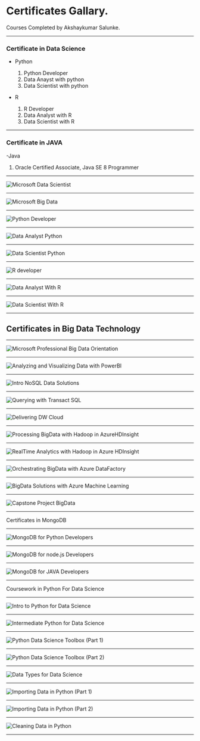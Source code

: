 # Certificates Gallary.

Courses Completed by Akshaykumar Salunke.

---

### Certificate in Data Science

- Python
  1. Python Developer
  2. Data Anayst with python
  3. Data Scientist with python

- R
  1. R Developer
  2. Data Analyst with R
  3. Data Scientist with R

---

### Certificate in JAVA

-Java
  1. Oracle Certified Associate, Java SE 8 Programmer

---

![Microsoft Data Scientist](certImg/micr_data_scientist.png)

---

![Microsoft Big Data](certImg/micr_big_data.PNG)

---

![Python Developer](certImg/python_develpoer.png)

---

![Data Analyst Python](certImg/data_analyst_python.png)

---

![Data Scientist Python](certImg/datascientist_python.png)

---

![R developer](certImg/rdeveloper.png)

---

![Data Analyst With R](certImg/dataAnalystWithR.PNG)

---

![Data Scientist With R](certImg/DataScientistWithR.PNG)

---

## Certificates in Big Data Technology

---

![Microsoft Professional Big Data Orientation](certImg/1_bd_orientation.PNG)

---

![Analyzing and Visualizing Data with PowerBI](certImg/2_AnalyzingandVisualizingDatawithPowerBI.PNG)

---

![Intro NoSQL Data Solutions](certImg/3_bd_Intro_NoSQL_Data_Solutions.PNG)

---

![Querying with Transact SQL](certImg/4_QueryingwithTransact_SQL.PNG)

---

![Delivering DW Cloud](certImg/5_bd_Delivering_DW_Cloud.PNG)

---

![Processing BigData with Hadoop in AzureHDInsight](certImg/6_ProcessingBigDatawithHadoopinAzureHDInsight.PNG)

---

![RealTime Analytics with Hadoop in Azure HDInsight](certImg/7_RealTimeAnalyticswithHadoopinAzureHDInsight.PNG)

---

![Orchestrating BigData with Azure DataFactory](certImg/8_OrchestratingBigDatawithAzureDataFactory.PNG)

---

![BigData Solutions with Azure Machine Learning](certImg/9_BigDataSolutionswithAzureMachineLearning.PNG)

---

![Capstone Project BigData](certImg/10_CapstoneBigData.PNG)

---

Certificates in MongoDB

---

![MongoDB for Python Developers](certImg/mogo_for_developers.PNG)

---

![MongoDB for node.js Developers](certImg/mogo_for_nodejs_developers.PNG)

---

![MongoDB for JAVA Developers](certImg/mogo_for_java_developers.PNG)

---

Coursework in Python For Data Science

---

![Intro to Python for Data Science](certImg/DC_1_intro_python.PNG)

---

![Intermediate Python for Data Science](certImg/DC_2_intermediate_python_1.PNG)

---

![Python Data Science Toolbox (Part 1)](certImg/DC_3_dataScienceToolBox_1.PNG)

---

![Python Data Science Toolbox (Part 2)](certImg/DC_3_dataScienceToolBox_2.PNG)

---

![Data Types for Data Science](certImg/DC_4_dataTypesPython.PNG)

---

![Importing Data in Python (Part 1)](certImg/DC_5_importingDataPython.PNG)

---

![Importing Data in Python (Part 2)](certImg/DC_5_importingDataPython2.PNG)

---

![Cleaning Data in Python](certImg/DC_6_cleanDataPython.PNG)

---